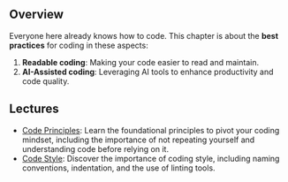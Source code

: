 ## Overview

Everyone here already knows how to code. This chapter is about the **best practices** for coding in these aspects:

1. **Readable coding**: Making your code easier to read and maintain.
2. **AI-Assisted coding**: Leveraging AI tools to enhance productivity and code quality.

## Lectures

- [Code Principles](code_principle.md): Learn the foundational principles to pivot your coding mindset, including the importance of not repeating yourself and understanding code before relying on it.
- [Code Style](code_style.md): Discover the importance of coding style, including naming conventions, indentation, and the use of linting tools.

